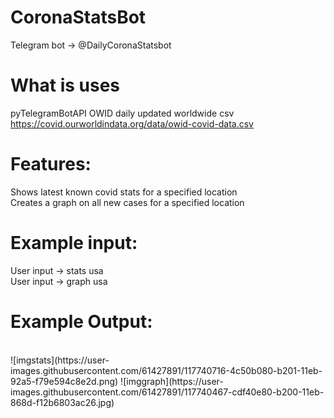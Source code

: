 # CoronaStatsBot
Telegram bot -> @DailyCoronaStatsbot


# What is uses
pyTelegramBotAPI
OWID daily updated worldwide csv https://covid.ourworldindata.org/data/owid-covid-data.csv


# Features:
Shows latest known covid stats for a specified location<br>
Creates a graph on all new cases for a specified location

# Example input:
  User input -> stats usa  
  User input -> graph usa

# Example Output:
<br>
![imgstats](https://user-images.githubusercontent.com/61427891/117740716-4c50b080-b201-11eb-92a5-f79e594c8e2d.png)
![imggraph](https://user-images.githubusercontent.com/61427891/117740467-cdf40e80-b200-11eb-868d-f12b6803ac26.jpg)
